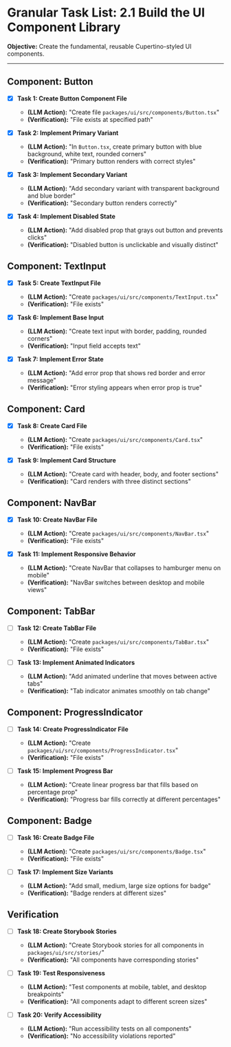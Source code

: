 # Granular Task List: 2.1 Build the UI Component Library

**Objective:** Create the fundamental, reusable Cupertino-styled UI components.

---

## Component: Button
- [x] **Task 1: Create Button Component File**
    - **(LLM Action):** "Create file `packages/ui/src/components/Button.tsx`"
    - **(Verification):** "File exists at specified path"

- [x] **Task 2: Implement Primary Variant**
    - **(LLM Action):** "In `Button.tsx`, create primary button with blue background, white text, rounded corners"
    - **(Verification):** "Primary button renders with correct styles"

- [x] **Task 3: Implement Secondary Variant**
    - **(LLM Action):** "Add secondary variant with transparent background and blue border"
    - **(Verification):** "Secondary button renders correctly"

- [x] **Task 4: Implement Disabled State**
    - **(LLM Action):** "Add disabled prop that grays out button and prevents clicks"
    - **(Verification):** "Disabled button is unclickable and visually distinct"

## Component: TextInput
- [x] **Task 5: Create TextInput File**
    - **(LLM Action):** "Create `packages/ui/src/components/TextInput.tsx`"
    - **(Verification):** "File exists"

- [x] **Task 6: Implement Base Input**
    - **(LLM Action):** "Create text input with border, padding, rounded corners"
    - **(Verification):** "Input field accepts text"

- [x] **Task 7: Implement Error State**
    - **(LLM Action):** "Add error prop that shows red border and error message"
    - **(Verification):** "Error styling appears when error prop is true"

## Component: Card
- [x] **Task 8: Create Card File**
    - **(LLM Action):** "Create `packages/ui/src/components/Card.tsx`"
    - **(Verification):** "File exists"

- [x] **Task 9: Implement Card Structure**
    - **(LLM Action):** "Create card with header, body, and footer sections"
    - **(Verification):** "Card renders with three distinct sections"

## Component: NavBar
- [x] **Task 10: Create NavBar File**
    - **(LLM Action):** "Create `packages/ui/src/components/NavBar.tsx`"
    - **(Verification):** "File exists"

- [x] **Task 11: Implement Responsive Behavior**
    - **(LLM Action):** "Create NavBar that collapses to hamburger menu on mobile"
    - **(Verification):** "NavBar switches between desktop and mobile views"

## Component: TabBar
- [ ] **Task 12: Create TabBar File**
    - **(LLM Action):** "Create `packages/ui/src/components/TabBar.tsx`"
    - **(Verification):** "File exists"

- [ ] **Task 13: Implement Animated Indicators**
    - **(LLM Action):** "Add animated underline that moves between active tabs"
    - **(Verification):** "Tab indicator animates smoothly on tab change"

## Component: ProgressIndicator
- [ ] **Task 14: Create ProgressIndicator File**
    - **(LLM Action):** "Create `packages/ui/src/components/ProgressIndicator.tsx`"
    - **(Verification):** "File exists"

- [ ] **Task 15: Implement Progress Bar**
    - **(LLM Action):** "Create linear progress bar that fills based on percentage prop"
    - **(Verification):** "Progress bar fills correctly at different percentages"

## Component: Badge
- [ ] **Task 16: Create Badge File**
    - **(LLM Action):** "Create `packages/ui/src/components/Badge.tsx`"
    - **(Verification):** "File exists"

- [ ] **Task 17: Implement Size Variants**
    - **(LLM Action):** "Add small, medium, large size options for badge"
    - **(Verification):** "Badge renders at different sizes"

## Verification
- [ ] **Task 18: Create Storybook Stories**
    - **(LLM Action):** "Create Storybook stories for all components in `packages/ui/src/stories/`"
    - **(Verification):** "All components have corresponding stories"

- [ ] **Task 19: Test Responsiveness**
    - **(LLM Action):** "Test components at mobile, tablet, and desktop breakpoints"
    - **(Verification):** "All components adapt to different screen sizes"

- [ ] **Task 20: Verify Accessibility**
    - **(LLM Action):** "Run accessibility tests on all components"
    - **(Verification):** "No accessibility violations reported"